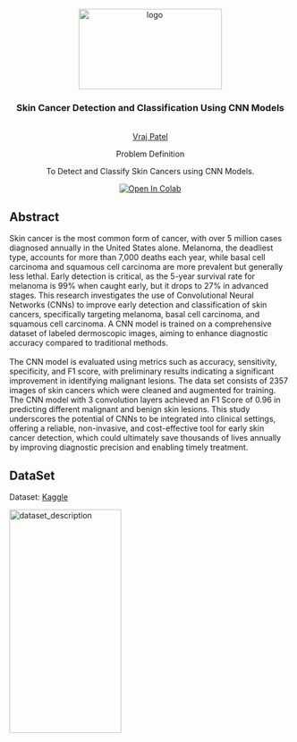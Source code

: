 <br />
<div align="center">
  <a href="https://github.com/VRAJ09/Skin-Cancer-Detection">
    <img src="https://media.glamour.com/photos/5d49410c93da760008776bf0/master/w_1920,c_limit/0805_eczema_lede.gif" alt="logo" width="256" height="144">
  </a>

<h3 align="center">Skin Cancer Detection and Classification Using CNN Models</h3>

  <p align="center">
     <br />
    <a href="https://github.com/VRAJ09">Vraj Patel</a>
  <p>
  <p align="center">
                  Problem Definition  
  </p>
   <p align="center">
      To Detect and Classify Skin Cancers using CNN Models. 
  </p>
</div>




<div align = "center">
  
[![Open In Colab](https://colab.research.google.com/assets/colab-badge.svg)](https://colab.research.google.com/drive/1V62wKIqLS2GqIoxjXe5itcq4PNOG_68u/view?usp=sharing)
<br>

</div>

## Abstract
<p>
Skin cancer is the most common form of cancer, with over 5 million cases diagnosed annually in the United States alone. Melanoma, the deadliest type, accounts for more than 7,000 deaths each year, while basal cell carcinoma and squamous cell carcinoma are more prevalent but generally less lethal. Early detection is critical, as the 5-year survival rate for melanoma is 99% when caught early, but it drops to 27% in advanced stages. This research investigates the use of Convolutional Neural Networks (CNNs) to improve early detection and classification of skin cancers, specifically targeting melanoma, basal cell carcinoma, and squamous cell carcinoma. A CNN model is trained on a comprehensive dataset of labeled dermoscopic images, aiming to enhance diagnostic accuracy compared to traditional methods.
<br><br>
The CNN model is evaluated using metrics such as accuracy, sensitivity, specificity, and F1 score, with preliminary results indicating a significant improvement in identifying malignant lesions. The data set consists of 2357 images of skin cancers which were cleaned and augmented for training. The CNN model with 3 convolution layers achieved an F1 Score of 0.96 in predicting different malignant and benign skin lesions. This study underscores the potential of CNNs to be integrated into clinical settings, offering a reliable, non-invasive, and cost-effective tool for early skin cancer detection, which could ultimately save thousands of lives annually by improving diagnostic precision and enabling timely treatment.
<p>

## DataSet
Dataset: [Kaggle](https://www.kaggle.com/datasets/nodoubttome/skin-cancer9-classesisic/data)

<div align="left">
  <a href="https://github.com/VRAJ09/Skin-Cancer-Detection">
    <img src="https://github.com/VRAJ09/Skin-Cancer-Detection/blob/main/Skin_Datase_Img.png" alt="dataset_description" width="200" height="400">
  </a>
  </div>
